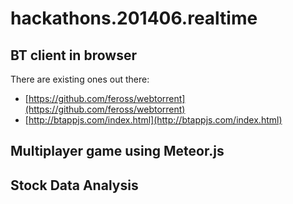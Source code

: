 hackathons.201406.realtime
==========================


BT client in browser
------------------

There are existing ones out there:

* [https://github.com/feross/webtorrent](https://github.com/feross/webtorrent)
* [http://btappjs.com/index.html](http://btappjs.com/index.html)

Multiplayer game using Meteor.js
------------------



Stock Data Analysis
------------------
